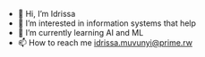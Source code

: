 - 👋 Hi, I’m Idrissa
- 👀 I’m interested in information systems that help 
- 🌱 I’m currently learning AI and ML
- 📫 How to reach me idrissa.muvunyi@prime.rw


<!---
idrissa-prime/idrissa-prime is a ✨ special ✨ repository because its `README.md` (this file) appears on your GitHub profile.
You can click the Preview link to take a look at your changes.
--->
